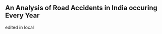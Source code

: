 An Analysis of Road Accidents in India occuring Every Year
----------------------------------------------



edited in local